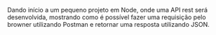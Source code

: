 Dando início a um pequeno projeto em Node, onde uma API rest será desenvolvida, mostrando
como é possível fazer uma requisição pelo browner utilizando Postman e retornar uma resposta
utilizando JSON.  